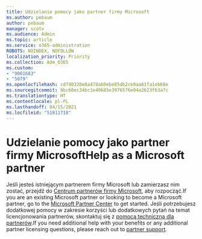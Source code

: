```yaml
---
title: Udzielanie pomocy jako partner firmy Microsoft
ms.author: pebaum
author: pebaum
manager: scotv
ms.audience: Admin
ms.topic: article
ms.service: o365-administration
ROBOTS: NOINDEX, NOFOLLOW
localization_priority: Priority
ms.collection: Adm_O365
ms.custom:
- "9001683"
- "5079"
ms.openlocfilehash: cd740320e0a478ab0ebe85db2ce0aa61fa1eb68e
ms.sourcegitcommit: 8bc60ec34bc1e40685e3976576e04a2623f63a7c
ms.translationtype: HT
ms.contentlocale: pl-PL
ms.lasthandoff: 04/15/2021
ms.locfileid: "51811718"
---
```

# <a name="help-as-a-microsoft-partner"></a><span data-ttu-id="e2583-102">Udzielanie pomocy jako partner firmy Microsoft</span><span class="sxs-lookup"><span data-stu-id="e2583-102">Help as a Microsoft partner</span></span>

<span data-ttu-id="e2583-103">Jeśli jesteś istniejącym partnerem firmy Microsoft lub zamierzasz nim zostać, przejdź do [Centrum partnerów firmy Microsoft](https://support.microsoft.com/help/4499930/partner-center-overview), aby rozpocząć.</span><span class="sxs-lookup"><span data-stu-id="e2583-103">If you are an existing Microsoft partner or looking to become a Microsoft partner, go to the [Microsoft Partner Center](https://support.microsoft.com/help/4499930/partner-center-overview) to get started.</span></span> <span data-ttu-id="e2583-104">Jeśli potrzebujesz dodatkowej pomocy w zakresie korzyści lub dodatkowych pytań na temat licencjonowania partnerów, skontaktuj się z [pomocą techniczną dla partnerów](https://aka.ms/partnersupport).</span><span class="sxs-lookup"><span data-stu-id="e2583-104">If you need additional help with your benefits or any additional partner licensing questions, please reach out to [partner support](https://aka.ms/partnersupport).</span></span>
